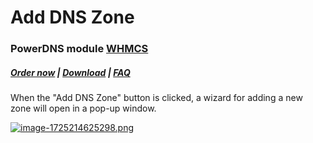 # Add DNS Zone

### PowerDNS module **[WHMCS](https://puqcloud.com/link.php?id=77)** 

#####  [Order now](https://puqcloud.com/index.php?rp=/store/whmcs-module-powerdns) | [Download](https://download.puqcloud.com/WHMCS/servers/PUQ_WHMCS-PowerDNS/) | [FAQ](https://faq.puqcloud.com/)

When the "Add DNS Zone" button is clicked, a wizard for adding a new zone will open in a pop-up window.

[![image-1725214625298.png](https://doc.puq.info/uploads/images/gallery/2024-09/scaled-1680-/image-1725214625298.png)](https://doc.puq.info/uploads/images/gallery/2024-09/image-1725214625298.png)